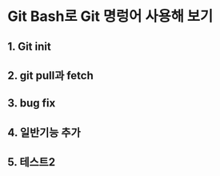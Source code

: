 # Git Bash로 Git 명렁어 사용해 보기
## 1. Git init
## 2. git pull과 fetch 
## 3. bug fix
## 4. 일반기능 추가
## 5. 테스트2